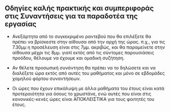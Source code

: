 ## Οδηγίες καλής πρακτικής και συμπεριφοράς στις Συναντήσεις για τα παραδοτέα της εργασίας

* Ανεξάρτητα από το συγκεκριμένο ραντεβού που θα επιλέξετε θα πρέπει να βρίσκεστε στην αίθουσα από την αρχή της ώρας. π.χ., για τις 7.30μμ η προσέλευση είναι στις 7μμ. ακριβώς, και θα παραμείνετε στην αίθουσα μέχρι τις 8μμ. γιατί εκτός από τις σύντομες παρουσιάσεις προόδου, θέλουμε να έχουμε και ομαδική συζήτηση.

* Αν θέλετε προσωπική συνάντηση θα πρέπει να το δηλώσετε και να διαλέξετε ώρα εκτός από αυτές του μαθήματος και μόνο σε εβδομάδες χαμηλού φόρτου συναντήσεων.

* Οι ώρες που έχουν επικάλυψη με άλλα μαθήματα του έτους είναι κατά προτεραιότητα για όσους το χρωστάνε, ενώ αυτές που είναι στις κανονικές-κενές ώρες είναι ΑΠΟΚΛΕΙΣΤΙΚΑ για τους φοιτητές του έτους.

